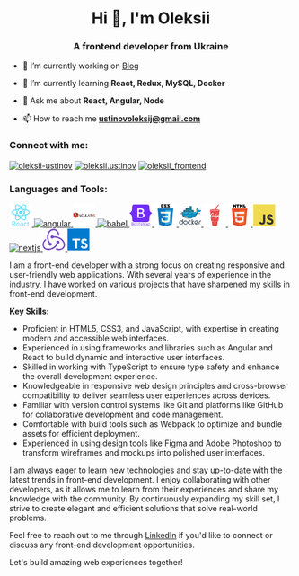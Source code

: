 <h1 align="center">Hi 👋, I'm Oleksii</h1>
<h3 align="center">A frontend developer from Ukraine</h3>

- 🔭 I’m currently working on [Blog](https://github.com/holus-bolus/blog-typescript)

- 🌱 I’m currently learning **React, Redux, MySQL, Docker**

- 💬 Ask me about **React, Angular, Node**

- 📫 How to reach me **ustinovoleksij@gmail.com**


<h3 align="left">Connect with me:</h3>
<p align="left">
<a href="https://linkedin.com/in/oleksii-ustinov" target="blank"><img align="center" src="https://raw.githubusercontent.com/rahuldkjain/github-profile-readme-generator/master/src/images/icons/Social/linked-in-alt.svg" alt="oleksii-ustinov" height="30" width="40" /></a>
<a href="https://fb.com/oleksii.ustinov" target="blank"><img align="center" src="https://raw.githubusercontent.com/rahuldkjain/github-profile-readme-generator/master/src/images/icons/Social/facebook.svg" alt="oleksii.ustinov" height="30" width="40" /></a>
<a href="https://instagram.com/oleksii_frontend" target="blank"><img align="center" src="https://raw.githubusercontent.com/rahuldkjain/github-profile-readme-generator/master/src/images/icons/Social/instagram.svg" alt="oleksii_frontend" height="30" width="40" /></a>
</p>

<h3 align="left">Languages and Tools:</h3>
<p align="left"><a href="https://reactjs.org/" target="_blank" rel="noreferrer"> <img src="https://raw.githubusercontent.com/devicons/devicon/master/icons/react/react-original-wordmark.svg" alt="react" width="40" height="40"/><a href="https://angular.io" target="_blank" rel="noreferrer"> <img src="https://angular.io/assets/images/logos/angular/angular.svg" alt="angular" width="40" height="40"/> </a> <a href="https://angular.io" target="_blank" rel="noreferrer"> <img src="https://raw.githubusercontent.com/devicons/devicon/master/icons/angularjs/angularjs-original-wordmark.svg" alt="angularjs" width="40" height="40"/> </a> <a href="https://babeljs.io/" target="_blank" rel="noreferrer"> <img src="https://www.vectorlogo.zone/logos/babeljs/babeljs-icon.svg" alt="babel" width="40" height="40"/> </a> <a href="https://getbootstrap.com" target="_blank" rel="noreferrer"> <img src="https://raw.githubusercontent.com/devicons/devicon/master/icons/bootstrap/bootstrap-plain-wordmark.svg" alt="bootstrap" width="40" height="40"/> </a> <a href="https://www.w3schools.com/css/" target="_blank" rel="noreferrer"> <img src="https://raw.githubusercontent.com/devicons/devicon/master/icons/css3/css3-original-wordmark.svg" alt="css3" width="40" height="40"/> </a> <a href="https://www.docker.com/" target="_blank" rel="noreferrer"> <img src="https://raw.githubusercontent.com/devicons/devicon/master/icons/docker/docker-original-wordmark.svg" alt="docker" width="40" height="40"/> </a> <a href="https://gulpjs.com" target="_blank" rel="noreferrer"> <img src="https://raw.githubusercontent.com/devicons/devicon/master/icons/gulp/gulp-plain.svg" alt="gulp" width="40" height="40"/> </a> <a href="https://www.w3.org/html/" target="_blank" rel="noreferrer"> <img src="https://raw.githubusercontent.com/devicons/devicon/master/icons/html5/html5-original-wordmark.svg" alt="html5" width="40" height="40"/> </a> <a href="https://developer.mozilla.org/en-US/docs/Web/JavaScript" target="_blank" rel="noreferrer"> <img src="https://raw.githubusercontent.com/devicons/devicon/master/icons/javascript/javascript-original.svg" alt="javascript" width="40" height="40"/> </a> <a href="https://nextjs.org/" target="_blank" rel="noreferrer"> <img src="https://cdn.worldvectorlogo.com/logos/nextjs-2.svg" alt="nextjs" width="40" height="40"/> </a>  </a> <a href="https://redux.js.org" target="_blank" rel="noreferrer"> <img src="https://raw.githubusercontent.com/devicons/devicon/master/icons/redux/redux-original.svg" alt="redux" width="40" height="40"/> </a> <a href="https://www.typescriptlang.org/" target="_blank" rel="noreferrer"> <img src="https://raw.githubusercontent.com/devicons/devicon/master/icons/typescript/typescript-original.svg" alt="typescript" width="40" height="40"/> </a> </p>



I am a front-end developer with a strong focus on creating responsive and user-friendly web applications. With several years of experience in the industry, I have worked on various projects that have sharpened my skills in front-end development.

**Key Skills:**
- Proficient in HTML5, CSS3, and JavaScript, with expertise in creating modern and accessible web interfaces.
- Experienced in using frameworks and libraries such as Angular and React to build dynamic and interactive user interfaces.
- Skilled in working with TypeScript to ensure type safety and enhance the overall development experience.
- Knowledgeable in responsive web design principles and cross-browser compatibility to deliver seamless user experiences across devices.
- Familiar with version control systems like Git and platforms like GitHub for collaborative development and code management.
- Comfortable with build tools such as Webpack to optimize and bundle assets for efficient deployment.
- Experienced in using design tools like Figma and Adobe Photoshop to transform wireframes and mockups into polished user interfaces.

I am always eager to learn new technologies and stay up-to-date with the latest trends in front-end development. I enjoy collaborating with other developers, as it allows me to learn from their experiences and share my knowledge with the community. By continuously expanding my skill set, I strive to create elegant and efficient solutions that solve real-world problems.

Feel free to reach out to me through [LinkedIn](https://www.linkedin.com/in/oleksii-ustinov/) if you'd like to connect or discuss any front-end development opportunities.

Let's build amazing web experiences together!




